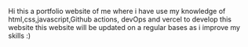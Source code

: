 Hi this a portfolio website of me 
where i have use my knowledge of html,css,javascript,Github actions, devOps and vercel to develop this website 
this website will be updated on a regular bases as i improve my skills  :)

